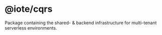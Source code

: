 # @iote/cqrs

Package containing the shared- & backend infrastructure for multi-tenant serverless environments.
